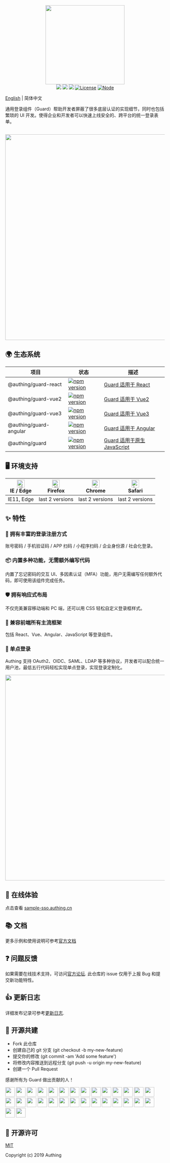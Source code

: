 <div align=center>
  <img width="250" src="https://files.authing.co/authing-console/authing-logo-new-20210924.svg" />
</div>

<div align="center">
  <a href="javascript:;"><img src="https://img.shields.io/badge/test-passing-brightgreen" /></a>
  <a href="https://forum.authing.cn/" target="_blank"><img src="https://img.shields.io/badge/chat-forum-blue" /></a>
  <a href="https://docs.authing.cn/v2/reference/ui-components/" target="_blank"><img src="https://img.shields.io/badge/docs-passing-brightgreen" /></a>
  <a href="javascript:;"><img src="https://img.shields.io/badge/License-MIT-success" alt="License"></a>
  <a href="javascript:;" target="_blank"><img src="https://img.shields.io/badge/node-%3E=12-green.svg" alt="Node"></a>
</div>

[English](./README.md) | 简体中文

通用登录组件（Guard）帮助开发者屏蔽了很多底层认证的实现细节，同时也包括繁琐的 UI 开发。使得企业和开发者可以快速上线安全的、跨平台的统一登录表单。

<br />

<div align="center">
  <img src="./guard.png" width="650" />
</div>

## 🌍 生态系统

|项目|状态|描述
|-----|----|----|
|@authing/guard-react|[![npm version](https://badge.fury.io/js/@authing%2Fguard-react.svg)](https://www.npmjs.com/package/@authing/guard-react)|<a href="https://docs.authing.cn/v2/reference/guard/v3/spa.html" target="_blank">Guard 适用于 React</a>|
|@authing/guard-vue2|[![npm version](https://badge.fury.io/js/@authing%2Fguard-vue2.svg)](https://www.npmjs.com/package/@authing/guard-vue2)|<a href="https://docs.authing.cn/v2/reference/guard/v3/spa.html" target="_blank">Guard 适用于 Vue2</a>|
|@authing/guard-vue3|[![npm version](https://badge.fury.io/js/@authing%2Fguard-vue3.svg)](https://www.npmjs.com/package/@authing/guard-vue3)|<a href="https://docs.authing.cn/v2/reference/guard/v3/spa.html" target="_blank">Guard 适用于 Vue3</a>|
|@authing/guard-angular|[![npm version](https://badge.fury.io/js/@authing%2Fguard-angular.svg)](https://www.npmjs.com/package/@authing/guard-angular)|<a href="https://docs.authing.cn/v2/reference/guard/v3/spa.html" target="_blank">Guard 适用于 Angular</a>|
|@authing/guard|[![npm version](https://badge.fury.io/js/@authing%2Fguard.svg)](https://www.npmjs.com/package/@authing/guard)|<a href="https://docs.authing.cn/v2/reference/guard/v3/mpa.html" target="_blank">Guard 适用于原生 JavaScript</a>|

## 🖥 环境支持

| [<img src="https://raw.githubusercontent.com/alrra/browser-logos/master/src/edge/edge_48x48.png" alt="IE / Edge" width="24px" height="24px" />](http://godban.github.io/browsers-support-badges/)<br>IE / Edge | [<img src="https://raw.githubusercontent.com/alrra/browser-logos/master/src/firefox/firefox_48x48.png" alt="Firefox" width="24px" height="24px" />](http://godban.github.io/browsers-support-badges/)<br>Firefox | [<img src="https://raw.githubusercontent.com/alrra/browser-logos/master/src/chrome/chrome_48x48.png" alt="Chrome" width="24px" height="24px" />](http://godban.github.io/browsers-support-badges/)<br>Chrome | [<img src="https://raw.githubusercontent.com/alrra/browser-logos/master/src/safari/safari_48x48.png" alt="Safari" width="24px" height="24px" />](http://godban.github.io/browsers-support-badges/)<br>Safari |
| --- | --- | --- | --- |
| IE11, Edge | last 2 versions | last 2 versions | last 2 versions | last 2 versions |

## ✨ 特性

### 🌈 拥有丰富的登录注册方式

账号密码 / 手机验证码 / APP 扫码 / 小程序扫码 / 企业身份源 / 社会化登录。

### 📦 内置多种功能，无需额外编写代码

内置了忘记密码的交互 UI、多因素认证（MFA）功能，用户无需编写任何额外代码，即可使用该组件完成任务。

### 🛡 拥有响应式布局

不仅完美兼容移动端和 PC 端，还可以用 CSS 轻松自定义登录框样式。

### 🎇 兼容前端所有主流框架

包括 React、Vue、Angular、JavaScript 等登录组件。

### 🎨 单点登录

Authing 支持 OAuth2、OIDC、SAML、LDAP 等多种协议，开发者可以配合统一用户池，最低五行代码轻松实现单点登录，实现登录定制化。

<div align="center">
  <img src="https://docs.authing.cn/authing-assets/init-guard-react.png" width="650" />
</div>

## 👀 在线体验

点击查看 [sample-sso.authing.cn](https://sample-sso.authing.cn/login?app_id=5d70d0e991fdd597019df70d&protocol=oidc&finish_login_url=%2Finteraction%2Foidc%2Fd7223e6b-b796-4068-a3f2-298d527993c2%2Flogin&login_page_context=)

## 📚 文档

更多示例和使用说明可参考[官方文档](https://docs.authing.cn/v2/reference/guard/v2/)

## ❓ 问题反馈

如果需要在线技术支持，可访问[官方论坛](https://forum.authing.cn/). 此仓库的 issue 仅用于上报 Bug 和提交新功能特性。

## 👍 更新日志

详细发布记录可参考[更新日志](https://docs.authing.cn/v2/reference/guard/guard-changelog.html).

## 🤝 开源共建

- Fork 此仓库
- 创建自己的 git 分支 (git checkout -b my-new-feature)
- 提交你的修改 (git commit -am 'Add some feature')
- 将修改内容推送到远程分支 (git push -u origin my-new-feature)
- 创建一个 Pull Request

感谢所有为 Guard 做出贡献的人！

<div>
  <a href="https://github.com/leinue"><img width="30px" src="https://avatars.githubusercontent.com/u/2469688?v=4" /></a>
  <a href="https://github.com/lixpng"><img width="30px" src="https://avatars.githubusercontent.com/u/19266401?v=4" /></a>
  <a href="https://github.com/kelvinji2009"><img width="30px" src="https://avatars.githubusercontent.com/u/881201?v=4" /></a>
  <a href="https://github.com/vexilligera"><img width="30px" src="https://avatars.githubusercontent.com/u/20215432?v=4" /></a>
  <a href="https://github.com/gouyaming"><img width="30px" src="https://avatars.githubusercontent.com/u/24635178?v=4" /></a>
  <a href="https://github.com/willin"><img width="30px" src="https://avatars.githubusercontent.com/u/1890238?v=4" /></a>
  <a href="https://github.com/TingYinHelen"><img width="30px" src="https://avatars.githubusercontent.com/u/14006826?v=4" /></a>
  <a href="https://github.com/Meeken1998"><img width="30px" src="https://avatars.githubusercontent.com/u/42825670?v=4" /></a>
  <a href="https://github.com/yelexin"><img width="30px" src="https://avatars.githubusercontent.com/u/27125445?v=4" /></a>
  <a href="https://github.com/HowieWolf"><img width="30px" src="https://avatars.githubusercontent.com/u/14340114?v=4" /></a>
  <a href="https://github.com/JackJin2014"><img width="30px" src="https://avatars.githubusercontent.com/u/1982447?v=4" /></a>
  <a href="https://github.com/fuergaosi233"><img width="30px" src="https://avatars.githubusercontent.com/u/22197568?v=4" /></a>
  <a href="https://github.com/clearloop"><img width="30px" src="https://avatars.githubusercontent.com/u/26088946?v=4" /></a>
  <a href="https://github.com/liaochangjiang"><img width="30px" src="https://avatars.githubusercontent.com/u/35447896?v=4" /></a>
  <a href="https://github.com/andyzhaozhao"><img width="30px" src="https://avatars.githubusercontent.com/u/7730080?s=96&v=4" /></a>
  <a href="https://github.com/authing-wangck"><img width="30px" src="https://avatars.githubusercontent.com/u/78251114?s=96&v=4" /></a>
  <a href="https://github.com/chho93"><img width="30px" src="https://avatars.githubusercontent.com/u/56515268?s=96&v=4" /></a>
  <a href="https://github.com/Donglyrun"><img width="30px" src="https://avatars.githubusercontent.com/u/17630579?s=120&v=4" /></a>
  <a href="https://github.com/gouyaming"><img width="30px" src="https://avatars.githubusercontent.com/u/24635178?s=96&v=4" /></a>
  <a href="https://github.com/lancemao"><img width="30px" src="https://avatars.githubusercontent.com/u/5020396?s=96&v=4" /></a>
  <a href="https://github.com/limejuiceOwO"><img width="30px" src="https://avatars.githubusercontent.com/u/59465535?v=4" /></a>
  <a href="https://github.com/luojielin"><img width="30px" src="https://avatars.githubusercontent.com/u/29780568?v=4" /></a>
  <a href="https://github.com/Mereithhh"><img width="30px" src="https://avatars.githubusercontent.com/u/22872368?s=96&v=4" /></a>
  <a href="https://github.com/qianfeiqianlan"><img width="30px" src="https://avatars.githubusercontent.com/u/12892568?s=96&v=4" /></a>
  <a href="https://github.com/shangsinian"><img width="30px" src="https://avatars.githubusercontent.com/u/6363555?s=96&v=4" /></a>
  <a href="https://github.com/stan071408"><img width="30px" src="https://avatars.githubusercontent.com/u/6972394?s=96&v=4" /></a>
  <a href="https://github.com/wajiao"><img width="30px" src="https://avatars.githubusercontent.com/u/20143458?s=96&v=4" /></a>
  <a href="https://github.com/wedreamer"><img width="30px" src="https://avatars.githubusercontent.com/u/43949542?s=96&v=4" /></a>
  <a href="https://github.com/Xuancaosu"><img width="30px" src="https://avatars.githubusercontent.com/u/51688262?s=96&v=4" /></a>
  <a href="https://github.com/zhaoyiming0803"><img width="30px" src="https://avatars.githubusercontent.com/u/25874685?s=96&v=4" /></a>
</div>

## 🎁 开源许可

[MIT](https://opensource.org/licenses/MIT)

Copyright (c) 2019 Authing

